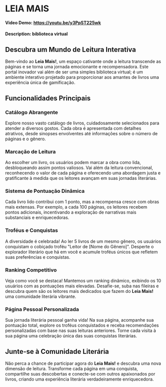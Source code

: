 # LEIA MAIS
#### Video Demo: https://youtu.be/y3PpST225wk
#### Description: biblioteca virtual

## Descubra um Mundo de Leitura Interativa

Bem-vindo ao **Leia Mais!**, um espaço cativante onde a leitura transcende as páginas e se torna uma jornada emocionante e recompensadora. Este portal inovador vai além de ser uma simples biblioteca virtual; é um ambiente interativo projetado para proporcionar aos amantes de livros uma experiência única de gamificação.

## Funcionalidades Principais

### Catálogo Abrangente

Explore nosso vasto catálogo de livros, cuidadosamente selecionados para atender a diversos gostos. Cada obra é apresentada com detalhes atrativos, desde sinopses envolventes até informações sobre o número de páginas e o gênero.

### Marcação de Leitura

Ao escolher um livro, os usuários podem marcar a obra como lida, desbloqueando assim pontos valiosos. Vai além da leitura convencional, reconhecendo o valor de cada página e oferecendo uma abordagem justa e gratificante à medida que os leitores avançam em suas jornadas literárias.

### Sistema de Pontuação Dinâmica

Cada livro lido contribui com 1 ponto, mas a recompensa cresce com obras mais extensas. Por exemplo, a cada 100 páginas, os leitores recebem pontos adicionais, incentivando a exploração de narrativas mais substanciais e enriquecedoras.

### Troféus e Conquistas

A diversidade é celebrada! Ao ler 5 livros de um mesmo gênero, os usuários conquistam o cobiçado troféu "Leitor de [Nome do Gênero]". Desperte o explorador literário que há em você e acumule troféus únicos que refletem suas preferências e conquistas.

### Ranking Competitivo

Veja como você se destaca! Mantemos um ranking dinâmico, exibindo os 10 usuários com as pontuações mais elevadas. Desafie-se, suba nas fileiras e descubra quem são os leitores mais dedicados que fazem do **Leia Mais!** uma comunidade literária vibrante.

### Página Pessoal Personalizada

Sua jornada literária pessoal ganha vida! Na sua página, acompanhe sua pontuação total, explore os troféus conquistados e receba recomendações personalizadas com base nas suas leituras anteriores. Torne cada visita à sua página uma celebração única das suas conquistas literárias.

## Junte-se à Comunidade Literária

Não perca a chance de participar agora do **Leia Mais!** e descubra uma nova dimensão de leitura. Transforme cada página em uma conquista, compartilhe suas descobertas e conecte-se com outros apaixonados por livros, criando uma experiência literária verdadeiramente enriquecedora.
